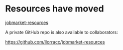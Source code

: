# Resources have moved

[jobmarket-resources](https://livejohnshopkins-my.sharepoint.com/:f:/g/personal/econplacement_jh_edu/Ej6o20DvrWRDlcutWlbk5joBAImXNSFHOMV5keH_QK9ndQ?e=vinv6f)

A private GitHub repo is also available to collaborators:

https://github.com/llorracc/jobmarket-resources

